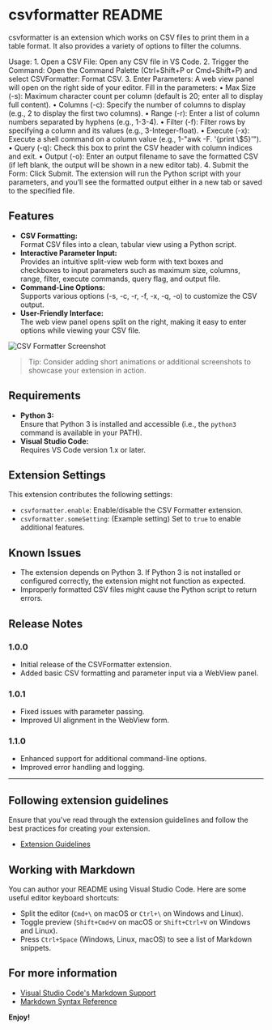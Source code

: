 # csvformatter README

csvformatter is an extension which works on CSV files to print them in a table format. It also provides a variety of options to filter the columns.

Usage:
	1.	Open a CSV File:
Open any CSV file in VS Code.
	2.	Trigger the Command:
Open the Command Palette (Ctrl+Shift+P or Cmd+Shift+P) and select CSVFormatter: Format CSV.
	3.	Enter Parameters:
A web view panel will open on the right side of your editor. Fill in the parameters:
	•	Max Size (-s): Maximum character count per column (default is 20; enter all to display full content).
	•	Columns (-c): Specify the number of columns to display (e.g., 2 to display the first two columns).
	•	Range (-r): Enter a list of column numbers separated by hyphens (e.g., 1-3-4).
	•	Filter (-f): Filter rows by specifying a column and its values (e.g., 3-Integer-float).
	•	Execute (-x): Execute a shell command on a column value (e.g., 1-"awk -F. '{print \\$5}'").
	•	Query (-q): Check this box to print the CSV header with column indices and exit.
	•	Output (-o): Enter an output filename to save the formatted CSV (if left blank, the output will be shown in a new editor tab).
	4.	Submit the Form:
Click Submit. The extension will run the Python script with your parameters, and you’ll see the formatted output either in a new tab or saved to the specified file.

## Features

- **CSV Formatting:**  
  Format CSV files into a clean, tabular view using a Python script.
- **Interactive Parameter Input:**  
  Provides an intuitive split-view web form with text boxes and checkboxes to input parameters such as maximum size, columns, range, filter, execute commands, query flag, and output file.
- **Command-Line Options:**  
  Supports various options (-s, -c, -r, -f, -x, -q, -o) to customize the CSV output.
- **User-Friendly Interface:**  
  The web view panel opens split on the right, making it easy to enter options while viewing your CSV file.

![CSV Formatter Screenshot](images/csv-formatter.png)

> Tip: Consider adding short animations or additional screenshots to showcase your extension in action.

## Requirements

- **Python 3:**  
  Ensure that Python 3 is installed and accessible (i.e., the `python3` command is available in your PATH).
- **Visual Studio Code:**  
  Requires VS Code version 1.x or later.

## Extension Settings

This extension contributes the following settings:

* `csvformatter.enable`: Enable/disable the CSV Formatter extension.
* `csvformatter.someSetting`: (Example setting) Set to `true` to enable additional features.

## Known Issues

- The extension depends on Python 3. If Python 3 is not installed or configured correctly, the extension might not function as expected.
- Improperly formatted CSV files might cause the Python script to return errors.

## Release Notes

### 1.0.0

- Initial release of the CSVFormatter extension.
- Added basic CSV formatting and parameter input via a WebView panel.

### 1.0.1

- Fixed issues with parameter passing.
- Improved UI alignment in the WebView form.

### 1.1.0

- Enhanced support for additional command-line options.
- Improved error handling and logging.

---

## Following extension guidelines

Ensure that you've read through the extension guidelines and follow the best practices for creating your extension.

* [Extension Guidelines](https://code.visualstudio.com/api/references/extension-guidelines)

## Working with Markdown

You can author your README using Visual Studio Code. Here are some useful editor keyboard shortcuts:

* Split the editor (`Cmd+\` on macOS or `Ctrl+\` on Windows and Linux).
* Toggle preview (`Shift+Cmd+V` on macOS or `Shift+Ctrl+V` on Windows and Linux).
* Press `Ctrl+Space` (Windows, Linux, macOS) to see a list of Markdown snippets.

## For more information

* [Visual Studio Code's Markdown Support](http://code.visualstudio.com/docs/languages/markdown)
* [Markdown Syntax Reference](https://help.github.com/articles/markdown-basics/)

**Enjoy!**

